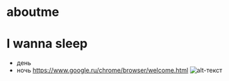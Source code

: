 # aboutme
# I wanna sleep
+ день
+ ночь
https://www.google.ru/chrome/browser/welcome.html
![alt-текст](https://cs8.pikabu.ru/post_img/big/2016/05/03/0/1462224392130194053.jpg "Необязательный титул")

